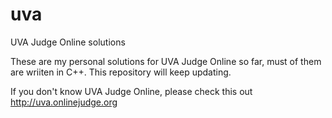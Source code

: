 uva
===

UVA Judge Online solutions

These are my personal solutions for UVA Judge Online so far, must of them are wriiten in C++.
This repository will keep updating.

If you don't know UVA Judge Online, please check this out http://uva.onlinejudge.org
